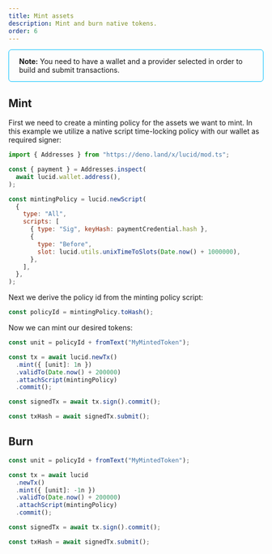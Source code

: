 ```yaml
---
title: Mint assets
description: Mint and burn native tokens. 
order: 6
---
```


<div style="padding: 14px 20px; border-radius: 6px; border: solid 1px deepskyblue">
<b>Note:</b> You need to have a wallet and a provider selected in order to build and submit transactions.
</div>

## Mint

First we need to create a minting policy for the assets we want to mint. In this
example we utilize a native script time-locking policy with our wallet as
required signer:

```js
import { Addresses } from "https://deno.land/x/lucid/mod.ts";

const { payment } = Addresses.inspect(
  await lucid.wallet.address(),
);

const mintingPolicy = lucid.newScript(
  {
    type: "All",
    scripts: [
      { type: "Sig", keyHash: paymentCredential.hash },
      {
        type: "Before",
        slot: lucid.utils.unixTimeToSlots(Date.now() + 1000000),
      },
    ],
  },
);
```

Next we derive the policy id from the minting policy script:

```js
const policyId = mintingPolicy.toHash();
```

Now we can mint our desired tokens:

```js
const unit = policyId + fromText("MyMintedToken");

const tx = await lucid.newTx()
  .mint({ [unit]: 1n })
  .validTo(Date.now() + 200000)
  .attachScript(mintingPolicy)
  .commit();

const signedTx = await tx.sign().commit();

const txHash = await signedTx.submit();
```

## Burn

```js
const unit = policyId + fromText("MyMintedToken");

const tx = await lucid
  .newTx()
  .mint({ [unit]: -1n })
  .validTo(Date.now() + 200000)
  .attachScript(mintingPolicy)
  .commit();

const signedTx = await tx.sign().commit();

const txHash = await signedTx.submit();
```